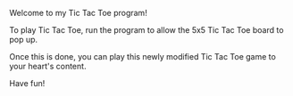 Welcome to my Tic Tac Toe program!

To play Tic Tac Toe, run the program to allow the 5x5 Tic Tac Toe board to pop up.

Once this is done, you can play this newly modified Tic Tac Toe game to your heart's content.

Have fun!
